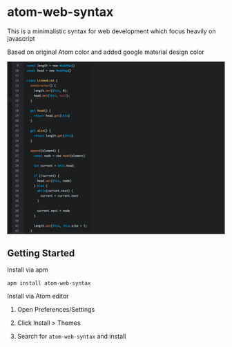 # atom-web-syntax

This is a minimalistic syntax for web development which focus heavily on javascript

Based on original Atom color and added google material design color

![Screenshot](https://raw.githubusercontent.com/terryx/atom-web-syntax/master/screenshot.png)

## Getting Started
Install via apm

```
apm install atom-web-syntax
```

Install via Atom editor

1. Open Preferences/Settings

2. Click Install > Themes

3. Search for `atom-web-syntax` and install
